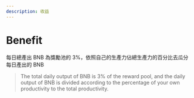 ```yaml
---
description: 收益
---
```


# Benefit

每日總產出 BNB 為獎勵池的 3%，依照自己的生產力佔總生產力的百分比去瓜分每日產出的 BNB

> The total daily output of BNB is 3% of the reward pool, and the daily output of BNB is divided according to the percentage of your own productivity to the total productivity.

